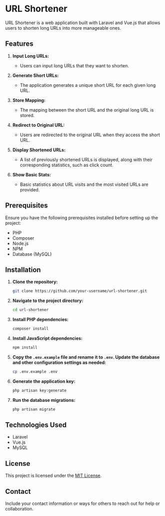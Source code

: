 # URL Shortener

URL Shortener is a web application built with Laravel and Vue.js that allows users to shorten long URLs into more manageable ones.

## Features

1. **Input Long URLs:**
   - Users can input long URLs that they want to shorten.

2. **Generate Short URLs:**
   - The application generates a unique short URL for each given long URL.

3. **Store Mapping:**
   - The mapping between the short URL and the original long URL is stored.

4. **Redirect to Original URL:**
   - Users are redirected to the original URL when they access the short URL.

5. **Display Shortened URLs:**
   - A list of previously shortened URLs is displayed, along with their corresponding statistics, such as click count.

6. **Show Basic Stats:**
   - Basic statistics about URL visits and the most visited URLs are provided.

## Prerequisites

Ensure you have the following prerequisites installed before setting up the project:

- PHP 
- Composer
- Node.js
- NPM
- Database (MySQL)

## Installation

1. **Clone the repository:**

    ```bash
    git clone https://github.com/your-username/url-shortener.git
    ```

2. **Navigate to the project directory:**

    ```bash
    cd url-shortener
    ```

3. **Install PHP dependencies:**

    ```bash
    composer install
    ```

4. **Install JavaScript dependencies:**

    ```bash
    npm install
    ```

5. **Copy the `.env.example` file and rename it to `.env`. Update the database and other configuration settings as needed:**

    ```bash
    cp .env.example .env
    ```

6. **Generate the application key:**

    ```bash
    php artisan key:generate
    ```

7. **Run the database migrations:**

    ```bash
    php artisan migrate
    ```


## Technologies Used

- Laravel
- Vue.js
- MySQL

## License

This project is licensed under the [MIT License](LICENSE).

## Contact

Include your contact information or ways for others to reach out for help or collaboration.
